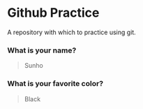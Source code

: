 # Github Practice

A repository with which to practice using git.

### What is your name?

> Sunho


### What is your favorite color?

> Black